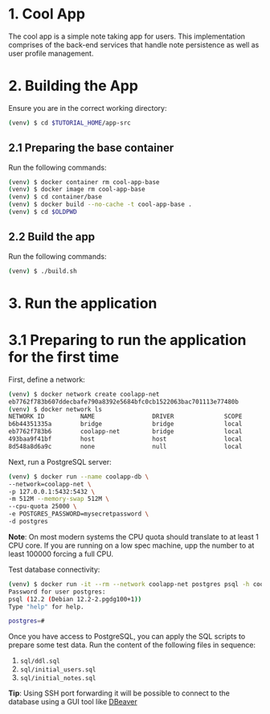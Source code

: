 # 1. Cool App

The cool app is a simple note taking app for users. This implementation comprises of the back-end services that handle note persistence as well as user profile management.

# 2. Building the App

Ensure you are in the correct working directory:

```bash
(venv) $ cd $TUTORIAL_HOME/app-src
```

## 2.1 Preparing the base container

Run the following commands:

```bash
(venv) $ docker container rm cool-app-base
(venv) $ docker image rm cool-app-base
(venv) $ cd container/base
(venv) $ docker build --no-cache -t cool-app-base .
(venv) $ cd $OLDPWD
```

## 2.2 Build the app

Run the following commands:

```bash
(venv) $ ./build.sh
```

# 3. Run the application

# 3.1 Preparing to run the application for the first time

First, define a network:

```bash
(venv) $ docker network create coolapp-net
eb7762f783b607ddecbafe790a8392e5684bfc0cb1522063bac701113e77480b
(venv) $ docker network ls
NETWORK ID          NAME                DRIVER              SCOPE
b6b44351335a        bridge              bridge              local
eb7762f783b6        coolapp-net         bridge              local
493baa9f41bf        host                host                local
8d548a8d6a9c        none                null                local
```

Next, run a PostgreSQL server:

```bash
(venv) $ docker run --name coolapp-db \
--network=coolapp-net \
-p 127.0.0.1:5432:5432 \
-m 512M --memory-swap 512M \
--cpu-quota 25000 \
-e POSTGRES_PASSWORD=mysecretpassword \
-d postgres
```

__Note__: On most modern systems the CPU quota should translate to at least 1 CPU core. If you are running on a low spec machine, upp the number to at least 100000 forcing a full CPU.

Test database connectivity:

```bash
(venv) $ docker run -it --rm --network coolapp-net postgres psql -h coolapp-db -U postgres
Password for user postgres: 
psql (12.2 (Debian 12.2-2.pgdg100+1))
Type "help" for help.

postgres=# 
```

Once you have access to PostgreSQL, you can apply the SQL scripts to prepare some test data. Run the content of the following files in sequence:

1. `sql/ddl.sql`
2. `sql/initial_users.sql`
3. `sql/initial_notes.sql`

__Tip__: Using SSH port forwarding it will be possible to connect to the database using a GUI tool like [DBeaver](https://dbeaver.io/)



